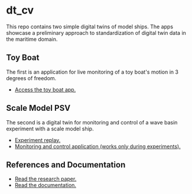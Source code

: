 # dt_cv
This repo contains two simple digital twins of model ships. The apps showcase a preliminary approach to standardization of digital twin data in the maritime domain.

## Toy Boat
The first is an application for live monitoring of a toy boat's motion in 3 degrees of freedom.
* [Access the toy boat app.](https://shiplab.github.io/dt_cv/aquarium_demo)

## Scale Model PSV
The second is a digital twin for monitoring and control of a wave basin experiment with a scale model ship.
* [Experiment replay.](https://shiplab.github.io/dt_cv/basin_demo.html)
* [Monitoring and control application (works only during experiments).](https://shiplab.github.io/dt_cv/basin_client.html)

## References and Documentation
* [Read the research paper.](https://doi.org/10.7148/2020-0207)
* [Read the documentation.](https://github.com/shiplab/dt_cv/wiki)
